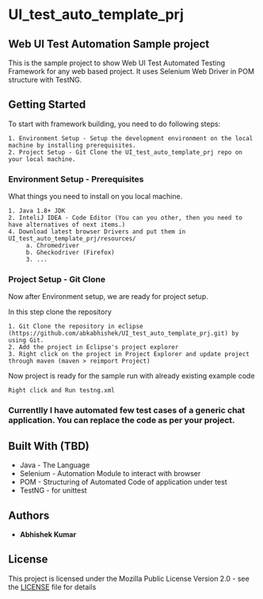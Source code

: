 # UI_test_auto_template_prj

## Web UI Test Automation Sample project

This is the sample project to show Web UI Test Automated Testing Framework for any web based project. 
It uses Selenium Web Driver in POM structure with TestNG.

## Getting Started

To start with framework building, you need to do following steps:
```
1. Environment Setup - Setup the development environment on the local machine by installing prerequisites.
2. Project Setup - Git Clone the UI_test_auto_template_prj repo on your local machine.

```

### Environment Setup - Prerequisites

What things you need to install on you local machine.

```
1. Java 1.8+ JDK
2. InteliJ IDEA - Code Editor (You can you other, then you need to have alternatives of next items.)
4. Download latest browser Drivers and put them in UI_test_auto_template_prj/resources/
     a. Chromedriver
     b. Gheckodriver (Firefox)
     3. ...
```

### Project Setup - Git Clone

Now after Environment setup, we are ready for project setup.

In this step clone the repository
```
1. Git Clone the repository in eclipse (https://github.com/abkabhishek/UI_test_auto_template_prj.git) by using Git.
2. Add the project in Eclipse's project explorer
3. Right click on the project in Project Explorer and update project through maven (maven > reimport Project)
```

Now project is ready for the sample run with already existing example code
```
Right click and Run testng.xml 
```

### Currentlly I have automated few test cases of a generic chat application. You can replace the code as per your project.



## Built With (TBD)

* Java - The Language
* Selenium - Automation Module to interact with browser
* POM - Structuring of Automated Code of application under test
* TestNG - for unittest


## Authors

* **Abhishek Kumar**

## License

This project is licensed under the Mozilla Public License Version 2.0 - see the [LICENSE](LICENSE) file for details

